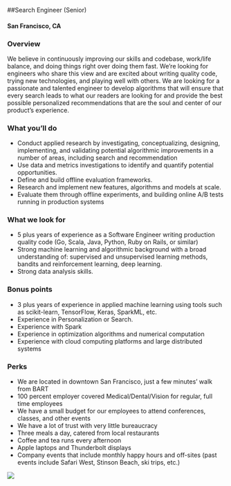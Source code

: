 ##Search Engineer (Senior)
#### San Francisco, CA

### Overview
We believe in continuously improving our skills and codebase, work/life balance, and doing things right over doing them fast. We’re looking for engineers who share this view and are excited about writing quality code, trying new technologies, and playing well with others.
We are looking for a passionate and talented engineer to develop algorithms that will ensure that every search leads to what our readers are looking for and provide the best possible personalized recommendations that are the soul and center of our product’s experience.

### What you’ll do
+	Conduct applied research by investigating, conceptualizing, designing, implementing, and validating potential algorithmic improvements in a number of areas, including search and recommendation
+	Use data and metrics investigations to identify and quantify potential opportunities.
+	Define and build offline evaluation frameworks.
+	Research and implement new features, algorithms and models at scale.
+	Evaluate them through offline experiments, and building online A/B tests running in production systems

### What we look for
+	5 plus years of experience as a Software Engineer writing production quality code (Go, Scala, Java, Python, Ruby on Rails, or similar)
+	Strong machine learning and algorithmic background with a broad understanding of: supervised and unsupervised learning methods, bandits and reinforcement learning, deep learning.
+	Strong data analysis skills.

### Bonus points
+	3 plus years of experience in applied machine learning using tools such as scikit-learn, TensorFlow, Keras, SparkML, etc.
+	Experience in Personalization or Search.
+	Experience with Spark
+	Experience in optimization algorithms and numerical computation
+	Experience with cloud computing platforms and large distributed systems

### Perks
+	We are located in downtown San Francisco, just a few minutes’ walk from BART
+	100 percent employer covered Medical/Dental/Vision for regular, full time employees
+	We have a small budget for our employees to attend conferences, classes, and other events
+	We have a lot of trust with very little bureaucracy
+	Three meals a day, catered from local restaurants
+	Coffee and tea runs every afternoon
+	Apple laptops and Thunderbolt displays
+	Company events that include monthly happy hours and off-sites (past events include Safari West, Stinson Beach, ski trips, etc.)


[<img src='https://dabuttonfactory.com/button.png?t=Apply&f=Calibri-Bold&ts=24&tc=fff&tshs=1&tshc=000&hp=20&vp=8&c=5&bgt=gradient&bgc=3d85c6&ebgc=073763'>](https://letsrockit.co/users/auth/github?job_id=u2nyawjk-search-engineer-senior)
